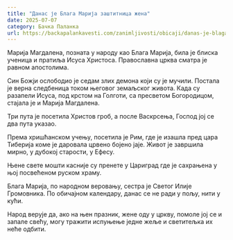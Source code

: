 ```yaml
---
title: "Данас је Блага Марија заштитница жена"
date: 2025-07-07
category: Бачка Паланка
url: https://backapalankavesti.com/zanimljivosti/obicaji/danas-je-blaga-marija-zastitnica-zena234/
---
```


Марија Магдалена, позната у народу као Блага Марија, била је блиска ученица и пратиља Исуса Христоса. Православна црква сматра је равном апостолима.

Син Божји ослободио је седам злих демона који су је мучили. Постала је верна следбеница током његовог земаљског живота. Када су разапели Исуса, под крстом на Голготи, са пресветом Богородицом, стајала је и Марија Магдалена.

Три пута је посетила Христов гроб, а после Васкрсења, Господ јој се два пута указао.

Према хришћанском учењу, посетила је Рим, где је изашла пред цара Тиберија коме је даровала црвено бојено јаје. Живот је завршила мирно, у дубокој старости, у Ефесу.

Њене свете мошти касније су пренете у Цариград где је сахрањена у њој посвећеном руском храму.

Блага Марија, по народном веровању, сестра је Светог Илије Громовника. По обичајном календару, данас се не ради у пољу, нити у кући.

Народ верује да, ако на њен празник, жене оду у цркву, помоле јој се и запале свећу, могу тражити испуњење једне жеље и светитељка их неће одбити.
